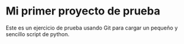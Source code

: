 # Mi primer proyecto de prueba
Este es un ejercicio de prueba usando Git para cargar un pequeño y sencillo script de python.

